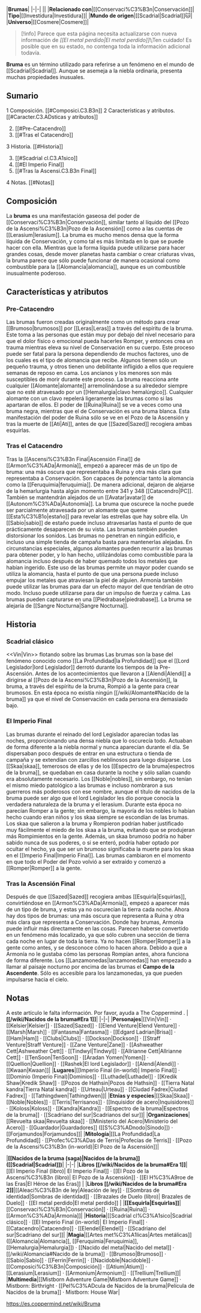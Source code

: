 

|**Brumas**|
|-|-|
||
|**Relacionado con**|[[Conservaci%C3%B3n\|Conservación]]|
|**Tipo**|[[Investidura\|Investidura]]|
|**Mundo de origen**|[[Scadrial\|Scadrial]]🐱︎|
|**Universo**|[[Cosmere\|Cosmere]]|

> [!info] Parece que esta página necesita actualizarse con nueva información de *[[El metal perdido\|El metal perdido]]*!¡Ten cuidado! Es posible que en su estado, no contenga toda la información adicional todavía.

**Bruma** es un término utilizado para referirse a un fenómeno en el mundo de [[Scadrial\|Scadrial]]. Aunque se asemeja a la niebla ordinaria, presenta muchas propiedades inusuales.

## Sumario

1 Composición. [[#Composici.C3.B3n]] 
2 Características y atributos. [[#Caracter.C3.ADsticas y atributos]] 

2. [[#Pre-Catacendro]] 
2. [[#Tras el Catacendro]] 


3 Historia. [[#Historia]] 

3. [[#Scadrial cl.C3.A1sico]] 
3. [[#El Imperio Final]] 
3. [[#Tras la Ascensi.C3.B3n Final]] 


4 Notas. [[#Notas]] 


## Composición
La **bruma** es una manifestación gaseosa del poder de [[Conservaci%C3%B3n\|Conservación]], similar tanto al líquido del [[Pozo de la Ascensi%C3%B3n\|Pozo de la Ascensión]] como a las cuentas de [[Lerasium\|lerasium]]. La bruma es mucho menos densa que la forma líquida de Conservación, y como tal es más limitada en lo que se puede hacer con ella. Mientras que la forma líquida puede utilizarse para hacer grandes cosas, desde mover planetas hasta cambiar o crear criaturas vivas, la bruma parece que sólo puede funcionar de manera ocasional como combustible para la [[Alomancia\|alomancia]], aunque es un combustible inusualmente poderoso.

## Características y atributos
### Pre-Catacendro
Las brumas fueron creadas originalmente como un método para crear [[Brumoso\|brumosos]] por [[Leras\|Leras]] a través del espíritu de la bruma. Este toma a las personas que están muy por debajo del nivel necesario para que el dolor físico o emocional pueda hacerles Romper, y entonces crea un trauma mientras eleva su nivel de Conservación en su cuerpo. Este proceso puede ser fatal para la persona dependiendo de muchos factores, uno de los cuales es el tipo de alomancia que recibe. Algunos tienen sólo un pequeño trauma, y otros tienen uno debilitante infligido a ellos que requiere semanas de reposo en cama. Los ancianos y los menores son más susceptibles de morir durante este proceso.
La bruma reacciona ante cualquier [[Alomante\|alomante]] arremolinándose a su alrededor siempre que no esté atravesado por un [[Hemalurgia\|clavo hemalúrgico]]. Cualquier alomante con un clavo repelerá ligeramente las brumas como si las apartaran de ellos.
El poder de [[Ruina\|Ruina]] se ve a veces como una bruma negra, mientras que el de Conservación es una bruma blanca. Esta manifestación del poder de Ruina sólo se ve en el Pozo de la Ascensión y tras la muerte de [[Ati\|Ati]], antes de que [[Sazed\|Sazed]] recogiera ambas esquirlas.

### Tras el Catacendro
Tras la [[Ascensi%C3%B3n Final\|Ascensión Final]] de [[Armon%C3%ADa\|Armonía]], empezó a aparecer más de un tipo de bruma: una más oscura que representaba a Ruina y otra más clara que representaba a Conservación. Son capaces de potenciar tanto la alomancia como la [[Feruquimia\|feruquimia]]. De manera adicional, dejaron de alejarse de la hemarlurgia hasta algún momento entre 341 y 348 [[Catacendro\|PC]]. También se mantendrán alejados de un [[Avatar\|avatar]] de [[Autonom%C3%ADa\|Autonomía]].
La bruma que oscurece la noche puede ser parcialmente atravesada por un alomante que queme [[Esta%C3%B1o\|estaño]] para revelar las estrellas que hay sobre ella. Un [[Sabio\|sabio]] de estaño puede incluso atravesarlas hasta el punto de que prácticamente desaparecen de su vista. Las brumas también pueden distorsionar los sonidos. Las brumas no penetran en ningún edificio, e incluso una simple tienda de campaña basta para mantenerlas alejadas.
En circunstancias especiales, algunos alomantes pueden recurrir a las brumas para obtener poder, y lo han hecho, utilizándolas como combustible para la alomancia incluso después de haber quemado todos los metales que habían ingerido. Este uso de las brumas permite un mayor poder cuando se utiliza la alomancia, hasta el punto de que una persona puede incluso empujar los metales que atraviesan la piel de alguien. Armonía también puede utilizar las brumas para dar un efecto mayor del que tendrían de otro modo. Incluso puede utilizarse para dar un impulso de fuerza y calma.
Las brumas pueden capturarse en una [[Piedrabase\|piedrabase]]. La bruma se alejaría de [[Sangre Nocturna\|Sangre Nocturna]].

## Historia
### Scadrial clásico
  <<Vin\|Vin>> flotando sobre las brumas
Las brumas son la base del fenómeno conocido como [[La Profundidad\|la Profundidad]] que el [[Lord Legislador\|lord Legislador]] derrotó durante los tiempos de la Pre-Ascensión.  Antes de los acontecimientos que llevaron a [[Alendi\|Alendi]] a dirigirse al [[Pozo de la Ascensi%C3%B3n\|Pozo de la Ascensión]], la bruma, a través del espíritu de la bruma, Rompió a la gente para crear brumosos. En esta época no existía ningún [[/wiki/Alomante#Nacido de la bruma]] ya que el nivel de Conservación en cada persona era demasiado bajo.

### El Imperio Final
Las brumas durante el reinado del lord Legislador aparecían todas las noches, proporcionando una densa niebla que lo oscurecía todo. Actuaban de forma diferente a la niebla normal y nunca aparecían durante el día. Se dispersaban poco después de entrar en una estructura o tienda de campaña y se extendían con zarcillos neblinosos para luego disiparse. Los [[Skaa\|skaa]], temerosos de ellas y de los [[Espectro de la bruma\|espectros de la bruma]], se quedaban en casa durante la noche y sólo salían cuando era absolutamente necesario. Los [[Noble\|nobles]], sin embargo, no tenían el mismo miedo patológico a las brumas e incluso nombraron a sus guerreros más poderosos con ese nombre, aunque el título de nacidos de la bruma puede ser algo que el lord Legislador les dio porque conocía la verdadera naturaleza de la bruma y el lerasium.
Durante esta época no parecían Romper a la gente; sin embargo, la mayoría de los nobles lo habían hecho cuando eran niños y los skaa siempre se escondían de las brumas. Los skaa que salieron a la bruma y Rompieron podrían haber justificado muy fácilmente el miedo de los skaa a la bruma, evitando que se produjeran más Rompimientos en la gente. Además, un skaa brumoso podría no haber sabido nunca de sus poderes, o si se enteró, podría haber optado por ocultar el hecho, ya que ser un brumoso significaba la muerte para los skaa en el [[Imperio Final\|Imperio Final]]. Las brumas cambiaron en el momento en que todo el Poder del Pozo volvió a ser extraído y comenzó a [[Romper\|Romper]] a la gente.

### Tras la Ascensión Final
Después de que [[Sazed\|Sazed]] recogiera ambas [[Esquirla\|Esquirlas]], convirtiéndose en [[Armon%C3%ADa\|Armonía]], empezó a aparecer más de un tipo de bruma, y estas ya no oscurecían la tierra cada noche. Ahora hay dos tipos de brumas: una más oscura que representa a Ruina y otra más clara que representa a Conservación. Donde hay brumas, Armonía puede influir más directamente en las cosas. Parecen haberse convertido en un fenómeno más localizado, ya que sólo cubren una sección de tierra cada noche en lugar de toda la tierra. Ya no hacen [[Romper\|Romper]] a la gente como antes, y se desconoce cómo lo hacen ahora. Debido a que a Armonía no le gustaba cómo las personas Rompían antes, ahora funciona de forma diferente.
Los [[Lanzamonedas\|lanzamonedas]] han empezado a llamar al paisaje nocturno por encima de las brumas el **Campo de la Ascendente**. Sólo es accesible para los lanzamonedas, ya que pueden impulsarse hacia el cielo.

## Notas

A este artículo le falta información. Por favor, ayuda a The Coppermind .
|**[[/wiki/Nacidos de la bruma#Era 1]]**|
|-|-|
|**Personajes**|[[Vin\|Vin]] · [[Kelsier\|Kelsier]] · [[Sazed\|Sazed]] · [[Elend Venture\|Elend Venture]] · [[Marsh\|Marsh]] · [[Fantasma\|Fantasma]] · [[Edgard Ladrian\|Brisa]] · [[Ham\|Ham]] · [[Clubs\|Clubs]] · [[Dockson\|Dockson]] · [[Straff Venture\|Straff Venture]] · [[Zane Venture\|Zane]] · [[Ashweather Cett\|Ashweather Cett]] · [[Tindwyl\|Tindwyl]] · [[Allrianne Cett\|Allrianne Cett]] · [[TenSoon\|TenSoon]] · [[Aradan Yomen\|Yomen]] · [[Quellion\|Quellion]] · [[Rashek\|El lord Legislador]] · [[Alendi\|Alendi]] · [[Kwaan\|Kwaan]]|
|**Lugares**|[[Imperio Final (in-world)\| Imperio Final]] · [[Dominio (Imperio Final)\|Dominios]] · [[Luthadel\|Luthadel]] · [[Kredik Shaw\|Kredik Shaw]] · [[Pozos de Hathsin\|Pozos de Hathsin]] · [[Tierra Natal kandra\|Tierra Natal kandra]] · [[Urteau\|Urteau]] · [[Ciudad Fadrex\|Ciudad Fadrex]] · [[Tathingdwen\|Tathingdwen]]|
|**Etnias y especies**|[[Skaa\|Skaa]] · [[Noble\|Nobles]] · [[Terris\|Terrisanos]] · [[Inquisidor de acero\|Inquisidores]] · [[Koloss\|Koloss]] · [[Kandra\|Kandra]] · [[Espectro de la bruma\|Espectros de la bruma]] · [[Scadriano del sur\|Scadrianos del sur]]|
|**Organizaciones**|[[Revuelta skaa\|Revuelta skaa]] · [[Ministerio del Acero\|Ministerio del Acero]] · [[Guardador\|Guardadores]] ([[S%C3%ADnodo\|Sínodo]]) · [[Forjamundos\|Forjamundos]]|
|**Mitología**|[[La Profundidad\|La Profundidad]] · [[Profec%C3%ADas de Terris\|Profecías de Terris]] · [[Pozo de la Ascensi%C3%B3n (in-world)\|El Pozo de la Ascensión]]|

|**[[Nacidos de la bruma (saga)\|Nacidos de la bruma]] ([[Scadrial\|Scadrial]])**|
|-|-|
|**Libros [[/wiki/Nacidos de la bruma#Era 1]]**|[[El Imperio Final (libro)\| El Imperio Final]] · [[El Pozo de la Ascensi%C3%B3n (libro)\| El Pozo de la Ascensión]] · [[El H%C3%A9roe de las Eras\|El Héroe de las Eras]] |
|**Libros [[/wiki/Nacidos de la bruma#Era 2]]**|[[Aleaci%C3%B3n de ley\|Aleación de ley]] · [[Sombras de identidad\|Sombras de identidad]] · [[Brazales de Duelo (libro)\| Brazales de Duelo]] · [[El metal perdido\|El metal perdido]]  |
|**[[Esquirla\|Esquirlas]]**|[[Conservaci%C3%B3n\|Conservación]] · [[Ruina\|Ruina]] · [[Armon%C3%ADa\|Armonía]]|
|**Historia**|[[Scadrial cl%C3%A1sico\|Scadrial clásico]] · [[El Imperio Final (in-world)\| El Imperio Final]] · [[Catacendro\|Catacendro]] · [[Elendel\|Elendel]] · [[Scadriano del sur\|Scadriano del sur]]|
|**Magia**|[[Artes met%C3%A1licas\|Artes metálicas]] ([[Alomancia\|Alomancia]], [[Feruquimia\|Feruquimia]], [[Hemalurgia\|Hemalurgia]]) · [[Nacido del metal\|Nacido del metal]] · [[/wiki/Alomancia#Nacido de la bruma]] · [[Brumoso\|Brumoso]] · [[Sabio\|Sabio]] · [[Ferrin\|Ferrin]] · [[Nacidoble\|Nacidoble]] · [[Composici%C3%B3n\|Composición]] · [[Atium\|Atium]] · [[Lerasium\|Lerasium]] · [[Armonium\|Armonium]] · [[Trellium\|Trellium]]|
|**Multimedia**|[[Mistborn Adventure Game\|Mistborn Adventure Game‎‎]] · Mistborn: Birthright · [[Pel%C3%ADcula de Nacidos de la bruma\|Película de Nacidos de la bruma]] · Mistborn: House War|



https://es.coppermind.net/wiki/Bruma